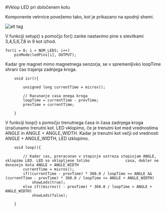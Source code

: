 #Vklop LED pri določenem kotu

Komponente vetrnice povežemo tako, kot je prikazano na spodnji shemi.

![alt tag](https://github.com/frizider-si/zaslon-iz-vetrnice/blob/master/pictures/Vetrnica.png)

V funkciji setup() s pomočjo for() zanke nastavimo pine s stevilkami 3,4,5,6,7,8 in 9 kot izhod.

    for(i = 0; i < NUM_LEDS; i++)
        pinMode(ledPins[i], OUTPUT);
        
Kadar gre magnet mimo magnetnega senzorja, se v spremenljivko loopTime shrani čas trajanja zadnjega kroga.

        void isr(){
 
            unsigned long currentTime = micros();
  
            // Racunanje casa enega kroga
            loopTime = currentTime - prevTime;
            prevTime = currentTime;

        }
        
        
V funkciji loop() s pomočjo trenutnega časa in časa zadnjega kroga izračunamo trenutni kot. LED vklopimo, če je trenutni kot med vrednostima ANGLE in ANGLE + ANGLE_WIDTH. Kadar je trenutni kot večji od vrednosti ANGLE + ANGLE_WIDTH, LED izklopimo.

        void loop(){
  
            // Kadar cas, preracunan v stopinje ustreza stopinjam ANGLE, vklopimo LED. LED so vklopljene toliko                casa, dokler ne dosezejo kota ANGLE + ANGLE_WIDTH
            currentTime = micros();
            if((currentTime - prevTime) * 360.0 / loopTime >= ANGLE && (currentTime - prevTime) * 360.0 / loopTime <= ANGLE + ANGLE_WIDTH)
                showLeds(true);
            else if((micros() - prevTime) * 360.0 / loopTime > ANGLE + ANGLE_WIDTH)
                showLeds(false);
    
        }
